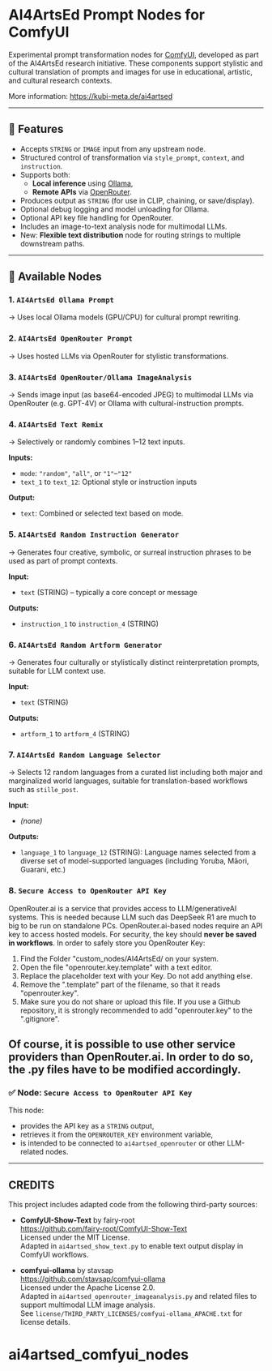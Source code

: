 
# AI4ArtsEd Prompt Nodes for ComfyUI

Experimental prompt transformation nodes for [ComfyUI](https://github.com/comfyanonymous/ComfyUI), developed as part of the AI4ArtsEd research initiative. These components support stylistic and cultural translation of prompts and images for use in educational, artistic, and cultural research contexts.

More information: https://kubi-meta.de/ai4artsed

---

## 🔧 Features

- Accepts `STRING` or `IMAGE` input from any upstream node.
- Structured control of transformation via `style_prompt`, `context`, and `instruction`.
- Supports both:
  - **Local inference** using [Ollama](https://ollama.com/),
  - **Remote APIs** via [OpenRouter](https://openrouter.ai/).
- Produces output as `STRING` (for use in CLIP, chaining, or save/display).
- Optional debug logging and model unloading for Ollama.
- Optional API key file handling for OpenRouter.
- Includes an image-to-text analysis node for multimodal LLMs.
- New: **Flexible text distribution** node for routing strings to multiple downstream paths.

---

## 🧹 Available Nodes

### 1. `AI4ArtsEd Ollama Prompt`
→ Uses local Ollama models (GPU/CPU) for cultural prompt rewriting.

### 2. `AI4ArtsEd OpenRouter Prompt`
→ Uses hosted LLMs via OpenRouter for stylistic transformations.

### 3. `AI4ArtsEd OpenRouter/Ollama ImageAnalysis`
→ Sends image input (as base64-encoded JPEG) to multimodal LLMs via OpenRouter (e.g. GPT-4V) or Ollama with cultural-instruction prompts.

### 4. `AI4ArtsEd Text Remix`
→ Selectively or randomly combines 1–12 text inputs.

**Inputs:**
- `mode`: `"random"`, `"all"`, or `"1"`–`"12"`
- `text_1` to `text_12`: Optional style or instruction inputs

**Output:**
- `text`: Combined or selected text based on mode.

### 5. `AI4ArtsEd Random Instruction Generator`
→ Generates four creative, symbolic, or surreal instruction phrases to be used as part of prompt contexts.

**Input:**
- `text` (STRING) – typically a core concept or message

**Outputs:**
- `instruction_1` to `instruction_4` (STRING)

### 6. `AI4ArtsEd Random Artform Generator`
→ Generates four culturally or stylistically distinct reinterpretation prompts, suitable for LLM context use.

**Input:**
- `text` (STRING)

**Outputs:**
- `artform_1` to `artform_4` (STRING)

### 7. `AI4ArtsEd Random Language Selector`
→ Selects 12 random languages from a curated list including both major and marginalized world languages, suitable for translation-based workflows such as `stille_post`.

**Input:**
- *(none)*

**Outputs:**
- `language_1` to `language_12` (STRING): Language names selected from a diverse set of model-supported languages (including Yoruba, Māori, Guarani, etc.)

### 8. `Secure Access to OpenRouter API Key`
OpenRouter.ai is a service that provides access to LLM/generativeAI systems. This is needed because LLM such das DeepSeek R1 are much to big to be run on standalone PCs. OpenRouter.ai-based nodes require an API key to access hosted models. For security, the key should **never be saved in workflows**.
In order to safely store you OpenRouter Key:
1) Find the Folder "custom_nodes/AI4ArtsEd/ on your system.
2) Open the file "openrouter.key.template" with a text editor.
3) Replace the placeholder text with your Key. Do not add anything else.
4) Remove the ".template" part of the filename, so that it reads "openrouter.key".
5) Make sure you do not share or upload this file. If you use a Github repository, it is strongly recommended to add "openrouter.key" to the ".gitignore".

Of course, it is possible to use other service providers than OpenRouter.ai. In order to do so, the .py files have to be modified accordingly.
---

### ✅ Node: `Secure Access to OpenRouter API Key`

This node:
- provides the API key as a `STRING` output,
- retrieves it from the `OPENROUTER_KEY` environment variable,
- is intended to be connected to `ai4artsed_openrouter` or other LLM-related nodes.


---

## CREDITS

This project includes adapted code from the following third-party sources:

- **ComfyUI-Show-Text** by fairy-root  
  https://github.com/fairy-root/ComfyUI-Show-Text  
  Licensed under the MIT License.  
  Adapted in `ai4artsed_show_text.py` to enable text output display in ComfyUI workflows.

- **comfyui-ollama** by stavsap  
  https://github.com/stavsap/comfyui-ollama  
  Licensed under the Apache License 2.0.  
  Adapted in `ai4artsed_openrouter_imageanalysis.py` and related files to support multimodal LLM image analysis.  
  See `license/THIRD_PARTY_LICENSES/comfyui-ollama_APACHE.txt` for license details.
# ai4artsed_comfyui_nodes
